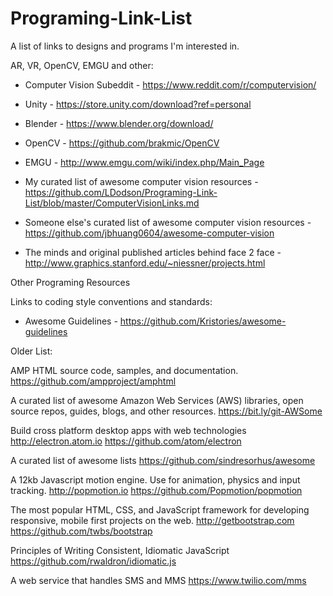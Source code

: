 # Programing-Link-List
A list of links to designs and programs I'm interested in.

AR, VR, OpenCV, EMGU and other:

- Computer Vision Subeddit - https://www.reddit.com/r/computervision/

- Unity - https://store.unity.com/download?ref=personal

- Blender - https://www.blender.org/download/

- OpenCV - https://github.com/brakmic/OpenCV

- EMGU - http://www.emgu.com/wiki/index.php/Main_Page

- My curated list of awesome computer vision resources - https://github.com/LDodson/Programing-Link-List/blob/master/ComputerVisionLinks.md

- Someone else's curated list of awesome computer vision resources - https://github.com/jbhuang0604/awesome-computer-vision

- The minds and original published articles behind face 2 face - http://www.graphics.stanford.edu/~niessner/projects.html

Other Programing Resources

Links to coding style conventions and standards:
- Awesome Guidelines - https://github.com/Kristories/awesome-guidelines

Older List:

AMP HTML source code, samples, and documentation.
https://github.com/ampproject/amphtml

A curated list of awesome Amazon Web Services (AWS) libraries, open source repos, guides, blogs, and other resources. https://bit.ly/git-AWSome

Build cross platform desktop apps with web technologies http://electron.atom.io
https://github.com/atom/electron

A curated list of awesome lists
https://github.com/sindresorhus/awesome

A 12kb Javascript motion engine. Use for animation, physics and input tracking. http://popmotion.io
https://github.com/Popmotion/popmotion

The most popular HTML, CSS, and JavaScript framework for developing responsive, mobile first projects on the web. http://getbootstrap.com
https://github.com/twbs/bootstrap

Principles of Writing Consistent, Idiomatic JavaScript
https://github.com/rwaldron/idiomatic.js

A web service that handles SMS and MMS
https://www.twilio.com/mms


